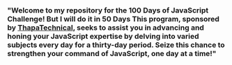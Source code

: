 <h3> "Welcome to my repository for the 100 Days of JavaScript Challenge! But I will do it in 50 Days This program, sponsored by <a href="https://www.youtube.com/watch?v=4ShpvZ-n_dc">ThapaTechnical</a>, seeks to assist you in advancing and honing your JavaScript expertise by delving into varied subjects every day for a thirty-day period. Seize this chance to strengthen your command of JavaScript, one day at a time!"
 </h3>

